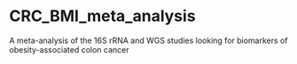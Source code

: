 # CRC_BMI_meta_analysis
A meta-analysis of the 16S rRNA and WGS studies looking for biomarkers of obesity-associated colon cancer
